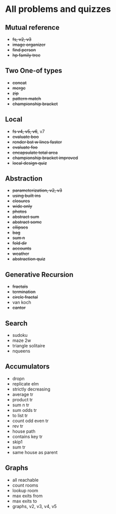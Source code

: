 # All problems and quizzes

## Mutual reference

- ~~fs, v2, v3~~
- ~~image organizer~~
- ~~find person~~
- ~~hp family tree~~

## Two One-of types

- ~~concat~~
- ~~merge~~
- ~~zip~~
- ~~pattern match~~
- ~~championship bracket~~

## Local

- ~~fs v4, v5, v6~~, v7
- ~~evaluate boo~~
- ~~render bst w lines faster~~
- ~~evaluate foo~~
- ~~encapsulate total area~~
- ~~championship bracket improved~~
- ~~local design quiz~~

## Abstraction

- ~~parameterization, v2, v3~~
- ~~using built ins~~
- ~~closures~~
- ~~wide only~~
- ~~photos~~
- ~~abstract sum~~
- ~~abstract some~~
- ~~ellipses~~
- ~~bag~~
- ~~sum n~~
- ~~fold dir~~
- ~~accounts~~
- ~~weather~~
- ~~abstraction quiz~~

## Generative Recursion

- ~~fractals~~
- ~~termination~~
- ~~circle fractal~~
- van koch
- ~~cantor~~

## Search

- sudoku
- maze 2w
- triangle solitaire
- nqueens

## Accumulators

- dropn
- replicate elm
- strictly decreasing
- average tr
- product tr
- sum n tr
- sum odds tr
- to list tr
- count odd even tr
- rev tr
- house path
- contains key tr
- skip1
- sum tr
- same house as parent

## Graphs

- all reachable
- count rooms
- lookup room
- max exits from
- max exits to
- graphs, v2, v3, v4, v5